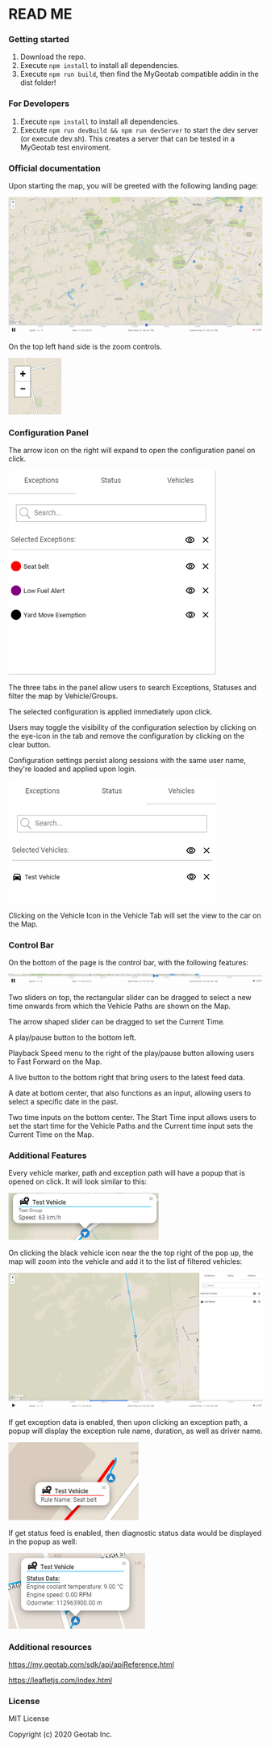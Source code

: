 # READ ME

### Getting started

1. Download the repo.
2. Execute `npm install` to install all dependencies.
3. Execute `npm run build`, then find the MyGeotab compatible addin in the dist folder!

### For Developers

1. Execute `npm install` to install all dependencies.
2. Execute `npm run devBuild && npm run devServer` to start the dev server (or execute dev.sh). This creates a server that can be tested in a MyGeotab test enviroment.

### Official documentation

Upon starting the map, you will be greeted with the following landing page:

<kbd><img src="img/sample/start.png"></kbd>

On the top left hand side is the zoom controls.

<kbd><img src="img/sample/zoomIcon.png"></kbd>

### Configuration Panel

The arrow icon on the right will expand to open the configuration panel on click.

<kbd><img src="img/sample/config12.gif"></kbd>

The three tabs in the panel allow users to search Exceptions, Statuses and filter the map by Vehicle/Groups.

The selected configuration is applied immediately upon click.

Users may toggle the visibility of the configuration selection by clicking on the eye-icon in the tab and remove the configuration by clicking on the clear button.

Configuration settings persist along sessions with the same user name, they're loaded and applied upon login.

<kbd><img src="img/sample/filterCar.png"></kbd>

Clicking on the Vehicle Icon in the Vehicle Tab will set the view to the car on the Map.

### Control Bar

On the bottom of the page is the control bar, with the following features:

<kbd><img src="img/sample/controlBar.png"></kbd>

Two sliders on top, the rectangular slider can be dragged to select a new time onwards from which the Vehicle Paths are shown on the Map.

The arrow shaped slider can be dragged to set the Current Time.

A play/pause button to the bottom left.

Playback Speed menu to the right of the play/pause button allowing users to Fast Forward on the Map.

A live button to the bottom right that bring users to the latest feed data.

A date at bottom center, that also functions as an input, allowing users to select a specific date in the past.

Two time inputs on the bottom center. The Start Time input allows users to set the start time for the Vehicle Paths and the Current time input sets the Current Time on the Map.

### Additional Features

Every vehicle marker, path and exception path will have a popup that is opened on click. It will look similar to this:

<kbd><img src="img/sample/focusCarButton.png"></kbd>


On clicking the black vehicle icon near the the top right of the pop up, the map will zoom into the vehicle and add it to the list of filtered vehicles:

<kbd><img src="img/sample/carFocused.png"></kbd>

If get exception data is enabled, then upon clicking an exception path, a popup will display the exception rule name, duration, as well as driver name.

<kbd><img src="img/sample/exceptionPopup.png"></kbd>

If get status feed is enabled, then diagnostic status data would be displayed in the popup as well:

<kbd><img src="img/sample/CarStatusMarkerPopup.png"></kbd>

### Additional resources

https://my.geotab.com/sdk/api/apiReference.html

https://leafletjs.com/index.html

### License

MIT License

Copyright (c) 2020 Geotab Inc.